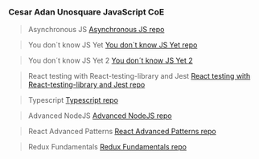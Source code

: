 ### Cesar Adan Unosquare JavaScript CoE

> Asynchronous JS
 [Asynchronous JS repo](https://github.com/Unosquare-CoE-JavaScript/adan-juarez/tree/main/Async-JS)

> You don´t know JS Yet
 [You don´t know JS Yet repo](https://github.com/Unosquare-CoE-JavaScript/adan-juarez/tree/main/youDontKnowJSYet1)

> You don´t know JS Yet 2
 [You don´t know JS Yet 2](https://github.com/Unosquare-CoE-JavaScript/adan-juarez/tree/main/youDontKnowJS2)

> React testing with React-testing-library and Jest
 [React testing with React-testing-library and Jest repo](https://github.com/Unosquare-CoE-JavaScript/adan-juarez/tree/main/ReactTestingWithJestAndReactTestLibrary)

> Typescript
 [Typescript repo](https://github.com/Unosquare-CoE-JavaScript/adan-juarez/tree/main/typescript)

> Advanced NodeJS
 [Advanced NodeJS repo](https://github.com/Unosquare-CoE-JavaScript/adan-juarez/tree/main/Advanced-NodeJS)

> React Advanced Patterns
 [React Advanced Patterns repo](https://github.com/Unosquare-CoE-JavaScript/adan-juarez/tree/main/react-patterns-advanced)

> Redux Fundamentals
 [Redux Fundamentals repo](https://github.com/Unosquare-CoE-JavaScript/adan-juarez/tree/main/redux)

